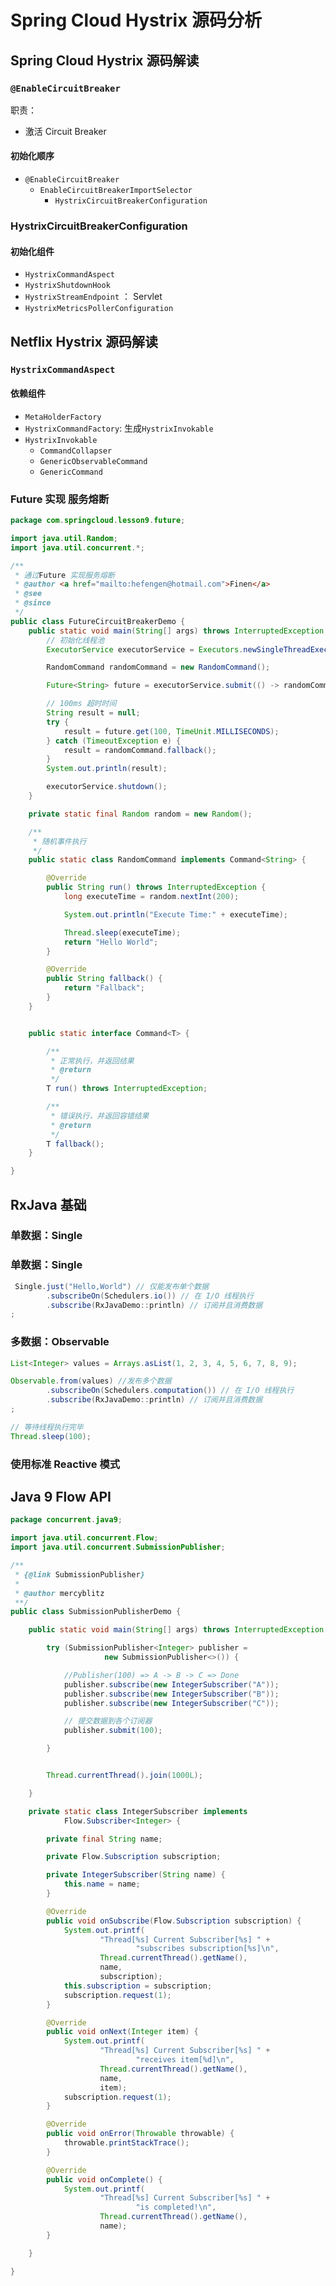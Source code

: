 # Spring Cloud Hystrix 源码分析

## Spring Cloud Hystrix 源码解读

### `@EnableCircuitBreaker`

职责：

* 激活 Circuit Breaker



#### 初始化顺序

* `@EnableCircuitBreaker `
  * `EnableCircuitBreakerImportSelector`
    * `HystrixCircuitBreakerConfiguration`

### HystrixCircuitBreakerConfiguration

#### 初始化组件

* `HystrixCommandAspect`
* `HystrixShutdownHook`
* `HystrixStreamEndpoint` ： Servlet 
* `HystrixMetricsPollerConfiguration`

## Netflix Hystrix 源码解读

### `HystrixCommandAspect`

#### 依赖组件

* `MetaHolderFactory`
* `HystrixCommandFactory`: 生成`HystrixInvokable`
* `HystrixInvokable`
  * `CommandCollapser`
  * `GenericObservableCommand`
  * `GenericCommand`

###  Future 实现 服务熔断

```java
package com.springcloud.lesson9.future;

import java.util.Random;
import java.util.concurrent.*;

/**
 * 通过Future 实现服务熔断
 * @author <a href="mailto:hefengen@hotmail.com">Finen</a>
 * @see
 * @since
 */
public class FutureCircuitBreakerDemo {
    public static void main(String[] args) throws InterruptedException, ExecutionException {
        // 初始化线程池
        ExecutorService executorService = Executors.newSingleThreadExecutor();

        RandomCommand randomCommand = new RandomCommand();

        Future<String> future = executorService.submit(() -> randomCommand.run());

        // 100ms 超时时间
        String result = null;
        try {
            result = future.get(100, TimeUnit.MILLISECONDS);
        } catch (TimeoutException e) {
            result = randomCommand.fallback();
        }
        System.out.println(result);

        executorService.shutdown();
    }

    private static final Random random = new Random();

    /**
     * 随机事件执行
     */
    public static class RandomCommand implements Command<String> {

        @Override
        public String run() throws InterruptedException {
            long executeTime = random.nextInt(200);

            System.out.println("Execute Time:" + executeTime);

            Thread.sleep(executeTime);
            return "Hello World";
        }

        @Override
        public String fallback() {
            return "Fallback";
        }
    }


    public static interface Command<T> {

        /**
         * 正常执行，并返回结果
         * @return
         */
        T run() throws InterruptedException;

        /**
         * 错误执行，并返回容错结果
         * @return
         */
        T fallback();
    }

}
```

## RxJava 基础



### 单数据：Single

### 单数据：Single

```java
 Single.just("Hello,World") // 仅能发布单个数据
        .subscribeOn(Schedulers.io()) // 在 I/O 线程执行
        .subscribe(RxJavaDemo::println) // 订阅并且消费数据
;
```

### 多数据：Observable

```java
List<Integer> values = Arrays.asList(1, 2, 3, 4, 5, 6, 7, 8, 9);

Observable.from(values) //发布多个数据
        .subscribeOn(Schedulers.computation()) // 在 I/O 线程执行
        .subscribe(RxJavaDemo::println) // 订阅并且消费数据
;

// 等待线程执行完毕
Thread.sleep(100);
```

### 使用标准 Reactive 模式

## Java 9 Flow API

```java
package concurrent.java9;

import java.util.concurrent.Flow;
import java.util.concurrent.SubmissionPublisher;

/**
 * {@link SubmissionPublisher}
 *
 * @author mercyblitz
 **/
public class SubmissionPublisherDemo {

    public static void main(String[] args) throws InterruptedException {

        try (SubmissionPublisher<Integer> publisher =
                     new SubmissionPublisher<>()) {

            //Publisher(100) => A -> B -> C => Done
            publisher.subscribe(new IntegerSubscriber("A"));
            publisher.subscribe(new IntegerSubscriber("B"));
            publisher.subscribe(new IntegerSubscriber("C"));

            // 提交数据到各个订阅器
            publisher.submit(100);

        }


        Thread.currentThread().join(1000L);

    }

    private static class IntegerSubscriber implements
            Flow.Subscriber<Integer> {

        private final String name;

        private Flow.Subscription subscription;

        private IntegerSubscriber(String name) {
            this.name = name;
        }

        @Override
        public void onSubscribe(Flow.Subscription subscription) {
            System.out.printf(
                    "Thread[%s] Current Subscriber[%s] " +
                            "subscribes subscription[%s]\n",
                    Thread.currentThread().getName(),
                    name,
                    subscription);
            this.subscription = subscription;
            subscription.request(1);
        }

        @Override
        public void onNext(Integer item) {
            System.out.printf(
                    "Thread[%s] Current Subscriber[%s] " +
                            "receives item[%d]\n",
                    Thread.currentThread().getName(),
                    name,
                    item);
            subscription.request(1);
        }

        @Override
        public void onError(Throwable throwable) {
            throwable.printStackTrace();
        }

        @Override
        public void onComplete() {
            System.out.printf(
                    "Thread[%s] Current Subscriber[%s] " +
                            "is completed!\n",
                    Thread.currentThread().getName(),
                    name);
        }

    }

}
```